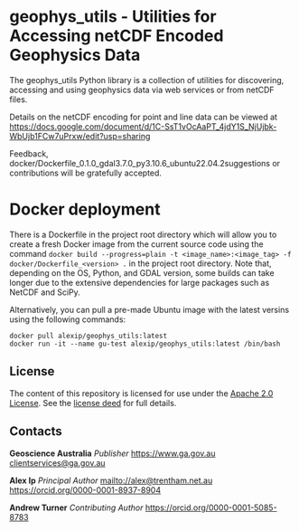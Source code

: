 # geophys\_utils - Utilities for Accessing netCDF Encoded Geophysics Data
The geophys_utils Python library is a collection of utilities for discovering, accessing and using geophysics data via 
web services or from netCDF files.

Details on the netCDF encoding for point and line data can be viewed at 
<https://docs.google.com/document/d/1C-SsT1vOcAaPT_4jdY1S_NjUjbk-WbUjb1FCw7uPrxw/edit?usp=sharing>

Feedback, docker/Dockerfile_0.1.0_gdal3.7.0_py3.10.6_ubuntu22.04.2suggestions or contributions will be gratefully 
accepted.

# Docker deployment
There is a Dockerfile in the project root directory which will allow you to create a fresh Docker image from the 
current source code using the command
```docker build --progress=plain -t <image_name>:<image_tag> -f docker/Dockerfile_<version> .``` 
in the project root directory. 
Note that, depending on the OS, Python, and GDAL version, some builds can take longer due to the extensive 
dependencies for large packages such as NetCDF and SciPy.

Alternatively, you can pull a pre-made Ubuntu image with the latest versins using the following commands:
```
docker pull alexip/geophys_utils:latest
docker run -it --name gu-test alexip/geophys_utils:latest /bin/bash
```

## License
The content of this repository is licensed for use under the 
[Apache 2.0 License](http://www.apache.org/licenses/LICENSE-2.0). 
See the [license deed](https://github.com/GeoscienceAustralia/geophys_utils/blob/master/LICENSE) for full details.

## Contacts
**Geoscience Australia**
*Publisher*
<https://www.ga.gov.au>
<clientservices@ga.gov.au>

**Alex Ip**
*Principal Author*
<mailto://alex@trentham.net.au>
<https://orcid.org/0000-0001-8937-8904>

**Andrew Turner**
*Contributing Author*
<https://orcid.org/0000-0001-5085-8783>
